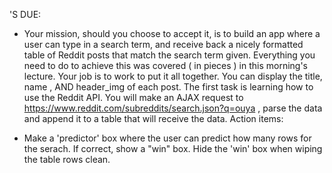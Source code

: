'S DUE:

- Your mission, should you choose to accept it, is to build an app where a user can type in a search term, and receive back a nicely formatted table of Reddit posts that match the search term given. Everything you need to do to achieve this was covered ( in pieces ) in this morning's lecture. Your job is to work to put it all together. You can display the title, name , AND header_img of each post.
The first task is learning how to use the Reddit API.
You will make an AJAX request to https://www.reddit.com/subreddits/search.json?q=ouya , parse the data and append it to a table that will receive the data.
Action items:

<!-- - Build a text field where the user can type in text that will exclude posts with a certain title when searching? -->
<!-- - Put in a mechanism to remove a row containing a certain value ( also supplied by the user in a text field ) -->
<!-- - Make a 'locate on page' feature where if you type in a search term on the page, the row containing the corresponding text is highlighted. -->
<!-- - If no image is found for a particular post, replace it with a placeholder from placehold.it -->
<!-- - Make a 'wipe clean' button to wipe the table rows clean before doing a new search -->
- Make a 'predictor' box where the user can predict how many rows for the serach. If correct, show a "win" box. Hide the 'win' box when wiping the table rows clean.
